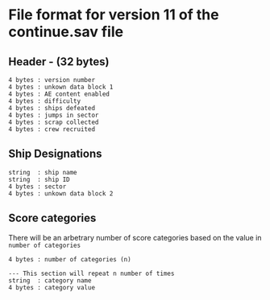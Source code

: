 # File format for version 11 of the continue.sav file

## Header - (32 bytes)
```
4 bytes : version number
4 bytes : unkown data block 1
4 bytes : AE content enabled
4 bytes : difficulty
4 bytes : ships defeated
4 bytes : jumps in sector
4 bytes : scrap collected
4 bytes : crew recruited
```
## Ship Designations
```
string  : ship name
string  : ship ID
4 bytes : sector
4 bytes : unkown data block 2
```
## Score categories
There will be an arbetrary number of score categories based on the value in `number of categories`
```
4 bytes : number of categories (n)

--- This section will repeat n number of times
string  : category name
4 bytes : category value
```

